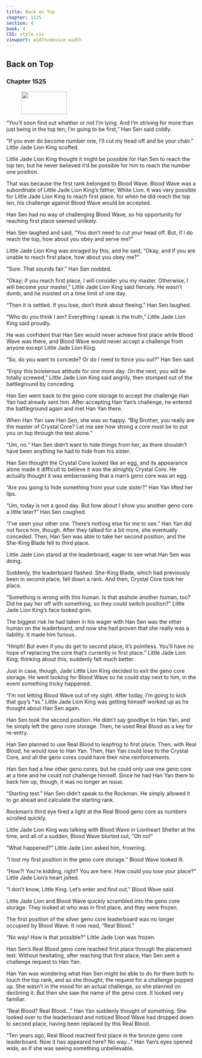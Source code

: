 ```yaml
---
title: Back on Top
chapter: 1525
section: 4
book: 4
CSS: style.css
viewport: width=device-width
---
```


## Back on Top

### Chapter 1525

<figure>
	<img src="../Images/gem.gif" alt="" id="gem" width="120" height="60" />
</figure>

“You’ll soon find out whether or not I’m lying. And I’m striving for more than just being in the top ten; I’m going to be first,” Han Sen said coldly.

“If you ever do become number one, I’ll cut my head off and be your chair.” Little Jade Lion King scoffed.

Little Jade Lion King thought it might be possible for Han Sen to reach the top ten, but he never believed it’d be possible for him to reach the number one position.

That was because the first rank belonged to Blood Wave. Blood Wave was a subordinate of Little Jade Lion King’s father, White Lion. It was very possible for Little Jade Lion King to reach first place, for when he did reach the top ten, his challenge against Blood Wave would be accepted.

Han Sen had no way of challenging Blood Wave, so his opportunity for reaching first place seemed unlikely.

Han Sen laughed and said, “You don’t need to cut your head off. But, if I do reach the top, how about you obey and serve me?”

Little Jade Lion King was enraged by this, and he said, “Okay, and if you are unable to reach first place, how about you obey me?”

“Sure. That sounds fair.” Han Sen nodded.

“Okay; if you reach first place, I will consider you my master. Otherwise, I will become your master,” Little Jade Lion King said fiercely. He wasn’t dumb, and he insisted on a time limit of one day.

“Then it is settled. If you lose, don’t think about fleeing.” Han Sen laughed.

“Who do you think I am? Everything I speak is the truth,” Little Jade Lion King said proudly.

He was confident that Han Sen would never achieve first place while Blood Wave was there, and Blood Wave would never accept a challenge from anyone except Little Jade Lion King.

“So, do you want to concede? Or do I need to force you out?” Han Sen said.

“Enjoy this boisterous attitude for one more day. On the next, you will be totally screwed,” Little Jade Lion King said angrily, then stomped out of the battleground by conceding.

Han Sen went back to the geno core storage to accept the challenge Han Yan had already sent him. After accepting Han Yan’s challenge, he entered the battleground again and met Han Yan there.

When Han Yan saw Han Sen, she was so happy. “Big Brother, you really are the master of Crystal Core? Let me see how strong a core must be to put you on top through the test alone.”

“Um, no.” Han Sen didn’t want to hide things from her, as there shouldn’t have been anything he had to hide from his sister.

Han Sen thought the Crystal Core looked like an egg, and its appearance alone made it difficult to believe it was the almighty Crystal Core. He actually thought it was embarrassing that a man’s geno core was an egg.

“Are you going to hide something from your cute sister?” Han Yan lifted her lips.

“Um, today is not a good day. But how about I show you another geno core a little later?” Han Sen coughed.

“I’ve seen your other one. There’s nothing else for me to see.” Han Yan did not force him, though. After they talked for a bit more, she eventually conceded. Then, Han Sen was able to take her second position, and the She-King Blade fell to third place.

Little Jade Lion stared at the leaderboard, eager to see what Han Sen was doing.

Suddenly, the leaderboard flashed. She-King Blade, which had previously been in second place, fell down a rank. And then, Crystal Core took her place.

“Something is wrong with this human. Is that asshole another human, too? Did he pay her off with something, so they could switch position?” Little Jade Lion King’s face looked grim.

The biggest risk he had taken in his wager with Han Sen was the other human on the leaderboard, and now she had proven that she really was a liability. It made him furious.

“Hmph! But even if you do get to second place, it’s pointless. You’ll have no hope of replacing the core that’s currently in first place.” Little Jade Lion King, thinking about this, suddenly felt much better.

Just in case, though, Jade Little Lion King decided to exit the geno core storage. He went looking for Blood Wave so he could stay next to him, in the event something tricky happened.

“I’m not letting Blood Wave out of my sight. After today, I’m going to kick that guy’s *ss.” Little Jade Lion King was getting himself worked up as he thought about Han Sen again.

Han Sen took the second position. He didn’t say goodbye to Han Yan, and he simply left the geno core storage. Then, he used Real Blood as a key for re-entry.

Han Sen planned to use Real Blood to leapfrog to first place. Then, with Real Blood, he would lose to Han Yan. Then, Han Yan could lose to the Crystal Core, and all the geno cores could have their nine reinforcements.

Han Sen had a few other geno cores, but he could only use one geno core at a time and he could not challenge himself. Since he had Han Yan there to back him up, though, it was no longer an issue.

“Starting test.” Han Sen didn’t speak to the Rockman. He simply allowed it to go ahead and calculate the starting rank.

Rockman’s third eye fired a light at the Real Blood geno core as numbers scrolled quickly.

Little Jade Lion King was talking with Blood Wave in Lionheart Shelter at the time, and all of a sudden, Blood Wave blurted out, “Oh no!”

“What happened?” Little Jade Lion asked him, frowning.

“I lost my first position in the geno core storage.” Blood Wave looked ill.

“How?! You’re kidding, right? You are here. How could you lose your place?” Little Jade Lion’s heart jolted.

“I don’t know, Little King. Let’s enter and find out,” Blood Wave said.

Little Jade Lion and Blood Wave quickly scrambled into the geno core storage. They looked at who was in first place, and they were frozen.

The first position of the silver geno core leaderboard was no longer occupied by Blood Wave. It now read, “Real Blood.”

“No way! How is that possible?” Little Jade Lion was frozen.

Han Sen’s Real Blood geno core reached first place through the placement test. Without hesitating, after reaching that first place, Han Sen sent a challenge request to Han Yan.

Han Yan was wondering what Han Sen might be able to do for them both to touch the top rank, and as she thought, the request for a challenge popped up. She wasn’t in the mood for an actual challenge, so she planned on declining it. But then she saw the name of the geno core. It looked very familiar.

“Real Blood? Real Blood…” Han Yan suddenly thought of something. She looked over to the leaderboard and noticed Blood Wave had dropped down to second place, having been replaced by this Real Blood.

“Ten years ago, Real Blood reached first place in the bronze geno core leaderboard. Now it has appeared here? No way…” Han Yan’s eyes opened wide, as if she was seeing something unbelievable.